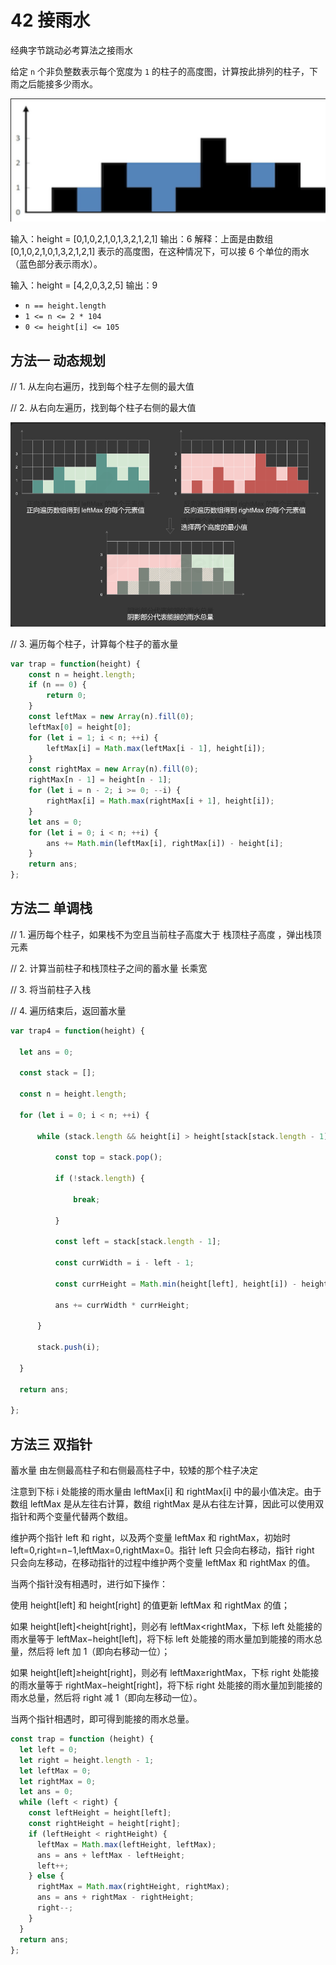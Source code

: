 # 42 接雨水

经典字节跳动必考算法之接雨水

给定 `n` 个非负整数表示每个宽度为 `1` 的柱子的高度图，计算按此排列的柱子，下雨之后能接多少雨水。

![](../assets/接雨水-20240802185855026.jpg)

输入：height = [0,1,0,2,1,0,1,3,2,1,2,1]
输出：6
解释：上面是由数组 [0,1,0,2,1,0,1,3,2,1,2,1] 表示的高度图，在这种情况下，可以接 6 个单位的雨水（蓝色部分表示雨水）。 


输入：height = [4,2,0,3,2,5]
输出：9


- `n == height.length`
- `1 <= n <= 2 * 104`
- `0 <= height[i] <= 105`



## 方法一 动态规划

// 1. 从左向右遍历，找到每个柱子左侧的最大值

// 2. 从右向左遍历，找到每个柱子右侧的最大值

![](../assets/接雨水-20240802194234072.jpg)

// 3. 遍历每个柱子，计算每个柱子的蓄水量

```js
var trap = function(height) {
    const n = height.length;
    if (n == 0) {
        return 0;
    }
    const leftMax = new Array(n).fill(0);
    leftMax[0] = height[0];
    for (let i = 1; i < n; ++i) {
        leftMax[i] = Math.max(leftMax[i - 1], height[i]);
    }
    const rightMax = new Array(n).fill(0);
    rightMax[n - 1] = height[n - 1];
    for (let i = n - 2; i >= 0; --i) {
        rightMax[i] = Math.max(rightMax[i + 1], height[i]);
    }
    let ans = 0;
    for (let i = 0; i < n; ++i) {
        ans += Math.min(leftMax[i], rightMax[i]) - height[i];
    }
    return ans;
};
```


## 方法二 单调栈


// 1. 遍历每个柱子，如果栈不为空且当前柱子高度大于 栈顶柱子高度 ，弹出栈顶元素

// 2. 计算当前柱子和栈顶柱子之间的蓄水量 长乘宽

// 3. 将当前柱子入栈

// 4. 遍历结束后，返回蓄水量


```js
var trap4 = function(height) {

  let ans = 0;

  const stack = [];

  const n = height.length;

  for (let i = 0; i < n; ++i) {

      while (stack.length && height[i] > height[stack[stack.length - 1)) {

          const top = stack.pop();

          if (!stack.length) {

              break;

          }

          const left = stack[stack.length - 1];

          const currWidth = i - left - 1;

          const currHeight = Math.min(height[left], height[i]) - height[top];

          ans += currWidth * currHeight;

      }

      stack.push(i);

  }

  return ans;

};
```


## 方法三 双指针

蓄水量 由左侧最高柱子和右侧最高柱子中，较矮的那个柱子决定


注意到下标 i 处能接的雨水量由 leftMax[i] 和 rightMax[i] 中的最小值决定。由于数组 leftMax 是从左往右计算，数组 rightMax 是从右往左计算，因此可以使用双指针和两个变量代替两个数组。

维护两个指针 left 和 right，以及两个变量 leftMax 和 rightMax，初始时 left=0,right=n−1,leftMax=0,rightMax=0。指针 left 只会向右移动，指针 right 只会向左移动，在移动指针的过程中维护两个变量 leftMax 和 rightMax 的值。

当两个指针没有相遇时，进行如下操作：

使用 height[left] 和 height[right] 的值更新 leftMax 和 rightMax 的值；

如果 height[left]<height[right]，则必有 leftMax<rightMax，下标 left 处能接的雨水量等于 leftMax−height[left]，将下标 left 处能接的雨水量加到能接的雨水总量，然后将 left 加 1（即向右移动一位）；

如果 height[left]≥height[right]，则必有 leftMax≥rightMax，下标 right 处能接的雨水量等于 rightMax−height[right]，将下标 right 处能接的雨水量加到能接的雨水总量，然后将 right 减 1（即向左移动一位）。

当两个指针相遇时，即可得到能接的雨水总量。


```js
const trap = function (height) {
  let left = 0;
  let right = height.length - 1;
  let leftMax = 0;
  let rightMax = 0;
  let ans = 0;
  while (left < right) {
    const leftHeight = height[left];
    const rightHeight = height[right];
    if (leftHeight < rightHeight) {
      leftMax = Math.max(leftHeight, leftMax);
      ans = ans + leftMax - leftHeight;
      left++;
    } else {
      rightMax = Math.max(rightHeight, rightMax);
      ans = ans + rightMax - rightHeight;
      right--;
    }
  }
  return ans;
};
```


